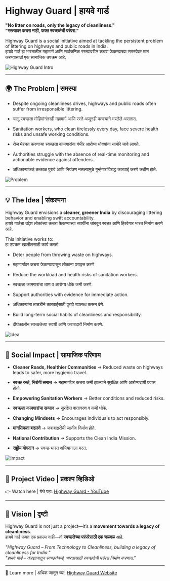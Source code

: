 # Highway Guard | हायवे गार्ड  

**"No litter on roads, only the legacy of cleanliness."**  
**"रस्त्यावर कचरा नाही, फक्त स्वच्छतेची परंपरा."**  

Highway Guard is a social initiative aimed at tackling the persistent problem of littering on highways and public roads in India.  
हायवे गार्ड हा भारतातील महामार्ग आणि सार्वजनिक रस्त्यांवरील कचरा फेकण्याच्या समस्येवर मात करण्यासाठी एक सामाजिक उपक्रम आहे.  

![Highway Guard Intro](images/intro.png)  

---

## 🌍 The Problem | समस्या  

- Despite ongoing cleanliness drives, highways and public roads often suffer from irresponsible littering.  
- चालू स्वच्छता मोहिमांनंतरही महामार्ग आणि रस्ते अजूनही कचऱ्याने भरलेले असतात.  

- Sanitation workers, who clean tirelessly every day, face severe health risks and unsafe working conditions.  
- रोज मेहनत करणाऱ्या स्वच्छता कामगारांना गंभीर आरोग्य धोक्यांना सामोरे जावे लागते.  

- Authorities struggle with the absence of real-time monitoring and actionable evidence against offenders.  
- अधिकाऱ्यांकडे तत्काळ पुरावे आणि नियंत्रण नसल्यामुळे गुन्हेगारांविरुद्ध कारवाई करणे कठीण होते.  

![Problem](images/problem.png)  

---

## 💡 The Idea | संकल्पना  

Highway Guard envisions a **cleaner, greener India** by discouraging littering behavior and enabling swift accountability.  
हायवे गार्डचा उद्देश लोकांच्या कचरा फेकण्याच्या सवयींना थांबवून स्वच्छ आणि हिरवेगार भारत निर्माण करणे आहे.  

This initiative works to:  
हा उपक्रम खालीलसाठी कार्य करतो:  

- Deter people from throwing waste on highways.  
- महामार्गांवर कचरा फेकण्यापासून लोकांना परावृत्त करणे.  

- Reduce the workload and health risks of sanitation workers.  
- स्वच्छता कामगारांचा ताण व आरोग्य धोके कमी करणे.  

- Support authorities with evidence for immediate action.  
- अधिकाऱ्यांना तातडीने कारवाईसाठी पुरावे उपलब्ध करून देणे.  

- Build long-term social habits of cleanliness and responsibility.  
- दीर्घकालीन स्वच्छतेच्या सवयी आणि जबाबदारी निर्माण करणे.  

![Idea](images/idea.png)  

---

## 🌟 Social Impact | सामाजिक परिणाम  

- **Cleaner Roads, Healthier Communities** → Reduced waste on highways leads to safer, more hygienic travel.  
- **स्वच्छ रस्ते, निरोगी समाज** → महामार्गांवर कचरा कमी झाल्याने सुरक्षित आणि आरोग्यदायी प्रवास होतो.  

- **Empowering Sanitation Workers** → Better conditions and reduced risks.  
- **स्वच्छता कामगारांचा सन्मान** → सुरक्षित वातावरण व कमी धोके.  

- **Changing Mindsets** → Encourages individuals to act responsibly.  
- **मानसिकता बदलणे** → जबाबदारीची जाणीव निर्माण होते.  

- **National Contribution** → Supports the Clean India Mission.  
- **राष्ट्रीय योगदान** → स्वच्छ भारत अभियानाला मदत.  

![Impact](images/socialimpact.png)  

---

## 🎥 Project Video | प्रकल्प व्हिडिओ  

👉 Watch here | येथे पहा: [Highway Guard - YouTube](https://youtu.be/Fcjx8e_WLYA)  

---

## 🚀 Vision | दृष्टी  

Highway Guard is not just a project—it’s a **movement towards a legacy of cleanliness**.  
हायवे गार्ड फक्त एक प्रकल्प नाही—तो **स्वच्छतेच्या परंपरेसाठी एक चळवळ** आहे.  

*"Highway Guard – From Technology to Cleanliness, building a legacy of cleanliness for India."*  
*"हायवे गार्ड – तंत्रज्ञानातून स्वच्छतेकडे, भारतासाठी स्वच्छतेची परंपरा निर्माण करणारा."*  

---

🔗 Learn more | अधिक जाणून घ्या: [Highway Guard Website](https://highwayguard.alaskaa.in/)  
